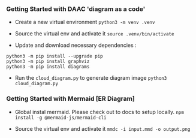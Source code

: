 ### Getting Started with DAAC 'diagram as a code'

- Create a new virtual environment
  `python3 -m venv .venv`

- Source the virtual env and activate it
  `source .venv/bin/activate`

- Update and download necessary dependencies :

```
python3 -m pip install --upgrade pip
python3 -m pip install graphviz
python3 -m pip install diagrams
```

- Run the `cloud_diagram.py` to generate diagram image
  `python3 cloud_diagram.py`

### Getting Started with Mermaid [ER Diagram]

- Global instal mermaid. Please check out to docs to setup locally.
  `npm install -g @mermaid-js/mermaid-cli`

- Source the virtual env and activate it
  `mmdc -i input.mmd -o output.png`
